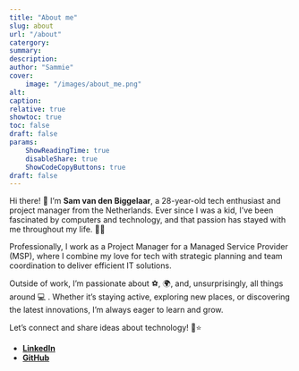 ```yaml
---
title: "About me"
slug: about
url: "/about"
catergory:
summary:
description:
author: "Sammie"
cover:
    image: "/images/about_me.png"
alt:
caption:
relative: true
showtoc: true
toc: false
draft: false
params:
    ShowReadingTime: true
    disableShare: true
    ShowCodeCopyButtons: true
draft: false
---
```


Hi there! :wave: I’m **Sam van den Biggelaar**, a 28-year-old tech enthusiast and project manager from the Netherlands. Ever since I was a kid, I’ve been fascinated by computers and technology, and that passion has stayed with me throughout my life. :man_technologist:

Professionally, I work as a Project Manager for a Managed Service Provider (MSP), where I combine my love for tech with strategic planning and team coordination to deliver efficient IT solutions.

Outside of work, I’m passionate about :soccer:, :earth_africa:, and, unsurprisingly, all things around :computer: . Whether it’s staying active, exploring new places, or discovering the latest innovations, I’m always eager to learn and grow.

Let’s connect and share ideas about technology! :rocket::star:

- [**LinkedIn**](https://www.linkedin.com/in/samvandenbiggelaar)
- [**GitHub**](https://github.com)
